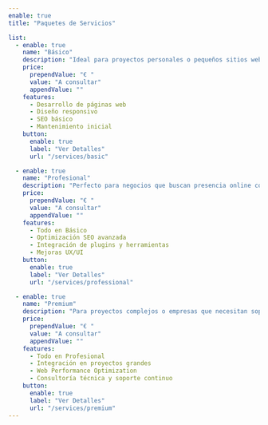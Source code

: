 ```yaml
---
enable: true
title: "Paquetes de Servicios"

list:
  - enable: true
    name: "Básico"
    description: "Ideal para proyectos personales o pequeños sitios web."
    price:
      prependValue: "€ "
      value: "A consultar"
      appendValue: ""
    features:
      - Desarrollo de páginas web
      - Diseño responsivo
      - SEO básico
      - Mantenimiento inicial
    button:
      enable: true
      label: "Ver Detalles"
      url: "/services/basic"

  - enable: true
    name: "Profesional"
    description: "Perfecto para negocios que buscan presencia online completa."
    price:
      prependValue: "€ "
      value: "A consultar"
      appendValue: ""
    features:
      - Todo en Básico
      - Optimización SEO avanzada
      - Integración de plugins y herramientas
      - Mejoras UX/UI
    button:
      enable: true
      label: "Ver Detalles"
      url: "/services/professional"

  - enable: true
    name: "Premium"
    description: "Para proyectos complejos o empresas que necesitan soporte integral."
    price:
      prependValue: "€ "
      value: "A consultar"
      appendValue: ""
    features:
      - Todo en Profesional
      - Integración en proyectos grandes
      - Web Performance Optimization
      - Consultoría técnica y soporte continuo
    button:
      enable: true
      label: "Ver Detalles"
      url: "/services/premium"
---
```

